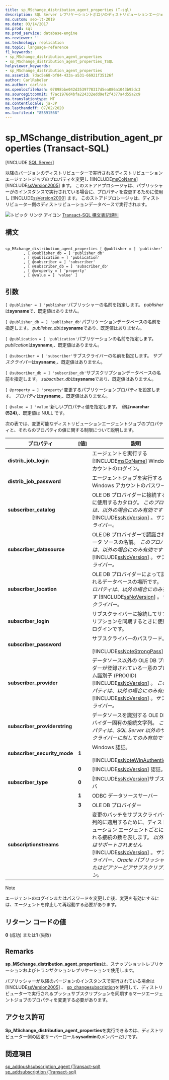 ```yaml
---
title: sp_MSchange_distribution_agent_properties (T-sql)
description: SQL Server レプリケーショントポロジのディストリビューションエージェントのプロパティを変更するために使用される sp_MSchange_distribution_agent_properties ストアドプロシージャについて説明します。
ms.custom: seo-lt-2019
ms.date: 03/14/2017
ms.prod: sql
ms.prod_service: database-engine
ms.reviewer: ''
ms.technology: replication
ms.topic: language-reference
f1_keywords:
- sp_MSchange_distribution_agent_properties
- sp_MSchange_distribution_agent_properties_TSQL
helpviewer_keywords:
- sp_MSchange_distribution_agent_properties
ms.assetid: 7dac5e68-bf84-433a-a531-66921f35126f
author: CarlRabeler
ms.author: carlrab
ms.openlocfilehash: 07898bbe042d3539778317d5ea886a1043b95dc3
ms.sourcegitcommit: f7ac1976d4bfa224332edd9ef2f4377a4d55a2c9
ms.translationtype: MT
ms.contentlocale: ja-JP
ms.lasthandoff: 07/02/2020
ms.locfileid: "85891568"
---
```

# <a name="sp_mschange_distribution_agent_properties-transact-sql"></a>sp_MSchange_distribution_agent_properties (Transact-SQL)
[!INCLUDE [SQL Server](../../includes/applies-to-version/sqlserver.md)]

  以降のバージョンのディストリビューターで実行されるディストリビューションエージェントジョブのプロパティを変更し [!INCLUDE[msCoName](../../includes/msconame-md.md)] [!INCLUDE[ssVersion2005](../../includes/ssversion2005-md.md)] ます。 このストアドプロシージャは、パブリッシャーがのインスタンスで実行されている場合に、プロパティを変更するために使用し [!INCLUDE[ssVersion2000](../../includes/ssversion2000-md.md)] ます。 このストアドプロシージャは、ディストリビューター側のディストリビューションデータベースで実行されます。  
  
 ![トピック リンク アイコン](../../database-engine/configure-windows/media/topic-link.gif "トピック リンク アイコン") [Transact-SQL 構文表記規則](../../t-sql/language-elements/transact-sql-syntax-conventions-transact-sql.md)  
  
## <a name="syntax"></a>構文  
  
```  
  
sp_MSchange_distribution_agent_properties [ @publisher = ] 'publisher'  
        , [ @publisher_db = ] 'publisher_db'  
        , [ @publication = ] 'publication'   
        , [ @subscriber = ] 'subscriber'   
        , [ @subscriber_db = ] 'subscriber_db'   
        , [ @property = ] 'property'   
        , [ @value = ] 'value' ]  
```  
  
## <a name="arguments"></a>引数  
`[ @publisher = ] 'publisher'`パブリッシャーの名前を指定します。 *publisher*は**sysname**で、既定値はありません。  
  
`[ @publisher_db = ] 'publisher_db'`パブリケーションデータベースの名前を指定します。 *publisher_db*は**sysname**であり、既定値はありません。  
  
`[ @publication = ] 'publication'`パブリケーションの名前を指定します。 *publication*は**sysname**,、既定値はありません。  
  
`[ @subscriber = ] 'subscriber'`サブスクライバーの名前を指定します。 *サブスクライバー*は**sysname**,、既定値はありません。  
  
`[ @subscriber_db = ] 'subscriber_db'`サブスクリプションデータベースの名前を指定します。 *subscriber_db*は**sysname**であり、既定値はありません。  
  
`[ @property = ] 'property'`変更するパブリケーションプロパティを設定します。 *プロパティ*は**sysname**,、既定値はありません。  
  
`[ @value = ] 'value'`新しいプロパティ値を指定します。 *値*は**nvarchar (524)**,、既定値は NULL です。  
  
 次の表では、変更可能なディストリビューションエージェントジョブのプロパティと、それらのプロパティの値に関する制限について説明します。  
  
|プロパティ|[値]|説明|  
|--------------|-----------|-----------------|  
|**distrib_job_login**||エージェントを実行する [!INCLUDE[msCoName](../../includes/msconame-md.md)] Windows アカウントのログイン。|  
|**distrib_job_password**||エージェントジョブを実行する Windows アカウントのパスワード。|  
|**subscriber_catalog**||OLE DB プロバイダーに接続するときに使用するカタログ。 *このプロパティは、以外の場合にのみ有効です* [!INCLUDE[ssNoVersion](../../includes/ssnoversion-md.md)] 。*サブスクライバー。*|  
|**subscriber_datasource**||OLE DB プロバイダーで認識されるデータ ソースの名前。 *このプロパティは、以外の場合にのみ有効です* [!INCLUDE[ssNoVersion](../../includes/ssnoversion-md.md)] 。*サブスクライバー。*|  
|**subscriber_location**||OLE DB プロバイダーによって認識されるデータベースの場所です。 *このプロパティは、以外の場合にのみ有効です* [!INCLUDE[ssNoVersion](../../includes/ssnoversion-md.md)] 。*サブスクライバー。*|  
|**subscriber_login**||サブスクライバーに接続してサブスクリプションを同期するときに使用するログインです。|  
|**subscriber_password**||サブスクライバーのパスワード。<br /><br /> [!INCLUDE[ssNoteStrongPass](../../includes/ssnotestrongpass-md.md)]|  
|**subscriber_provider**||データソース以外の OLE DB プロバイダーが登録されている一意のプログラム識別子 (PROGID) [!INCLUDE[ssNoVersion](../../includes/ssnoversion-md.md)] 。 *このプロパティは、以外の場合にのみ有効です* [!INCLUDE[ssNoVersion](../../includes/ssnoversion-md.md)] 。*サブスクライバー。*|  
|**subscriber_providerstring**||データソースを識別する OLE DB プロバイダー固有の接続文字列。 *このプロパティは、SQL Server 以外のサブスクライバーに対してのみ有効です。*|  
|**subscriber_security_mode**|**1**|Windows 認証。<br /><br /> [!INCLUDE[ssNoteWinAuthentication](../../includes/ssnotewinauthentication-md.md)]|  
||**0**|[!INCLUDE[ssNoVersion](../../includes/ssnoversion-md.md)] 認証。|  
|**subscriber_type**|**0**|[!INCLUDE[ssNoVersion](../../includes/ssnoversion-md.md)]サブスクライバ|  
||**1**|ODBC データソースサーバー|  
||**3**|OLE DB プロバイダー|  
|**subscriptionstreams**||変更のバッチをサブスクライバーに並列的に適用するために、ディストリビューション エージェントごとに許可される接続の数を表します。 *以外の場合はサポートされません* [!INCLUDE[ssNoVersion](../../includes/ssnoversion-md.md)] 。*サブスクライバー、Oracle パブリッシャー、またはピアツーピアサブスクリプション。*|  
  
> [!NOTE]  
>  エージェントのログインまたはパスワードを変更した後、変更を有効にするには、エージェントを停止して再起動する必要があります。  
  
## <a name="return-code-values"></a>リターン コードの値  
 **0** (成功) または**1** (失敗)  
  
## <a name="remarks"></a>Remarks  
 **sp_MSchange_distribution_agent_properties**は、スナップショットレプリケーションおよびトランザクションレプリケーションで使用します。  
  
 パブリッシャーが以降のバージョンのインスタンスで実行されている場合は [!INCLUDE[ssVersion2005](../../includes/ssversion2005-md.md)] 、 [sp_changesubscription](../../relational-databases/system-stored-procedures/sp-changesubscription-transact-sql.md)を使用して、ディストリビューターで実行されるプッシュサブスクリプションを同期するマージエージェントジョブのプロパティを変更する必要があります。  
  
## <a name="permissions"></a>アクセス許可  
 **Sp_MSchange_distribution_agent_properties**を実行できるのは、ディストリビューター側の固定サーバーロール**sysadmin**のメンバーだけです。  
  
## <a name="see-also"></a>関連項目  
 [sp_addpushsubscription_agent &#40;Transact-sql&#41;](../../relational-databases/system-stored-procedures/sp-addpushsubscription-agent-transact-sql.md)   
 [sp_addsubscription &#40;Transact-sql&#41;](../../relational-databases/system-stored-procedures/sp-addsubscription-transact-sql.md)  
  
  
